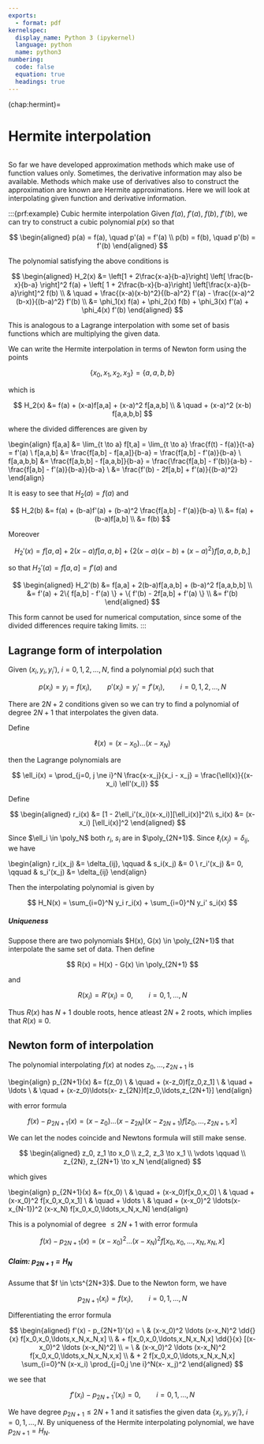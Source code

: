 ```yaml
---
exports:
  - format: pdf
kernelspec:
  display_name: Python 3 (ipykernel)
  language: python
  name: python3
numbering:
  code: false
  equation: true
  headings: true
---
```


(chap:hermint)=
# Hermite interpolation

```{include} math.md
```

So far we have developed approximation methods which make use of function values only. Sometimes, the derivative information may also be available. Methods which make use of derivatives also to construct the approximation are known are Hermite approximations. Here we will look at interpolating given function and derivative information.

:::{prf:example} Cubic hermite interpolation
Given $f(a)$, $f'(a)$, $f(b)$, $f'(b)$, we can try to construct a cubic polynomial $p(x)$ so that 

$$
\begin{aligned}
p(a) = f(a), \quad p'(a) = f'(a) \\
p(b) = f(b), \quad p'(b) = f'(b)
\end{aligned}
$$ 

The polynomial satisfying the above conditions is

$$
\begin{aligned}
H_2(x) &= \left[1 + 2\frac{x-a}{b-a}\right] \left[ \frac{b-x}{b-a} \right]^2 f(a) +  \left[ 1 + 2\frac{b-x}{b-a}\right] \left[\frac{x-a}{b-a}\right]^2 f(b) \\
& \quad +  \frac{(x-a)(x-b)^2}{(b-a)^2} f'(a) - \frac{(x-a)^2 (b-x)}{(b-a)^2} f'(b) \\
&= \phi_1(x) f(a) + \phi_2(x) f(b) + \phi_3(x) f'(a) + \phi_4(x) f'(b)
\end{aligned}
$$ 

This is analogous to a Lagrange interpolation with some set of basis functions which are multiplying the given data.

We can write the Hermite interpolation in terms of Newton form using the points

$$
\{x_0, x_1, x_2, x_3 \} = \{a, a, b, b\}
$$

which is

$$
H_2(x) &= f(a) + (x-a)f[a,a] + (x-a)^2 f[a,a,b] \\
& \quad + (x-a)^2 (x-b) f[a,a,b,b]
$$

where the divided differences are given by

\begin{align}
f[a,a] &= \lim_{t \to a} f[t,a] = \lim_{t \to a} \frac{f(t) - f(a)}{t-a} = f'(a) \\
f[a,a,b] &= \frac{f[a,b] - f[a,a]}{b-a} = \frac{f[a,b] - f'(a)}{b-a} \\
f[a,a,b,b] &= \frac{f[a,b,b] - f[a,a,b]}{b-a} = \frac{\frac{f[a,b] - f'(b)}{a-b} - \frac{f[a,b] - f'(a)}{b-a}}{b-a} \\
&= \frac{f'(b) - 2f[a,b] + f'(a)}{(b-a)^2}
\end{align}

It is easy to see that $H_2(a) = f(a)$ and

$$
H_2(b) &= f(a) + (b-a)f'(a) + (b-a)^2 \frac{f[a,b] - f'(a)}{b-a} \\
&= f(a) + (b-a)f[a,b] \\
&= f(b)
$$

Moreover

$$
H_2'(x) = f[a,a] + 2(x-a)f[a,a,b] + \{ 2(x-a)(x-b) + (x-a)^2 \} f[a,a,b,b,]
$$

so that $H_2'(a)  = f[a,a] = f'(a)$ and 

$$
\begin{aligned}
H_2'(b) &= f[a,a] + 2(b-a)f[a,a,b] + (b-a)^2 f[a,a,b,b] \\
&= f'(a) + 2\{ f[a,b] - f'(a) \} + \{ f'(b) - 2f[a,b] + f'(a) \} \\
&= f'(b)
\end{aligned}
$$

This form cannot be used for numerical computation, since some of the divided differences require taking limits.
:::

## Lagrange form of interpolation

Given $(x_i,y_i,y_i')$, $i=0,1,2,\ldots,N$, find a polynomial $p(x)$
such that

$$
p(x_i) = y_i = f(x_i), \qquad p'(x_i) = y_i' = f'(x_i), \qquad i=0,1,2,\ldots,N
$$

There are $2N+2$ conditions given so we can try to find a polynomial of
degree $2N+1$ that interpolates the given data. 

Define

$$
\ell(x) = (x-x_0)\ldots(x-x_N)
$$ 

then the Lagrange polynomials are

$$
\ell_i(x) = \prod_{j=0, j \ne i}^N \frac{x-x_j}{x_i - x_j} = \frac{\ell(x)}{(x-x_i) \ell'(x_i)}
$$ 

Define 

$$
\begin{aligned}
r_i(x) &= [1 - 2\ell_i'(x_i)(x-x_i)][\ell_i(x)]^2\\
s_i(x) &= (x-x_i) [\ell_i(x)]^2
\end{aligned}
$$ 

Since $\ell_i \in \poly_N$ both $r_i$, $s_i$ are in $\poly_{2N+1}$. Since $\ell_i(x_j) = \delta_{ij}$, we have 

\begin{align}
r_i(x_j)  &= \delta_{ij}, \qquad & s_i(x_j) &= 0 \\
r_i'(x_j) &= 0, \qquad & s_i'(x_j) &= \delta_{ij}
\end{align}

Then the interpolating polynomial is given by

$$
H_N(x) = \sum_{i=0}^N y_i r_i(x) + \sum_{i=0}^N y_i' s_i(x)
$$

##### Uniqueness

Suppose there are two polynomials $H(x), G(x) \in \poly_{2N+1}$ that interpolate the same set of data. Then define

$$
R(x) = H(x) - G(x) \in \poly_{2N+1}
$$ 

and

$$
R(x_i) = R'(x_i) = 0, \qquad i=0,1,\ldots,N
$$ 

Thus $R(x)$ has $N+1$ double roots, hence atleast $2N+2$ roots, which implies that $R(x) \equiv 0$.

## Newton form of interpolation

The polynomial interpolating $f(x)$ at nodes $z_0,\ldots,z_{2N+1}$ is

\begin{align}
p_{2N+1}(x) &= f(z_0) \\
& \quad + (x-z_0)f[z_0,z_1] \\
& \quad + \ldots \\
& \quad + (x-z_0)\ldots(x- z_{2N})f[z_0,\ldots,z_{2N+1}]
\end{align}

with error formula

$$
f(x) - p_{2N+1}(x) = (x-z_0)\ldots(x-z_{2N})(x-z_{2N+1})f[z_0,\ldots,z_{2N+1},x]
$$

We can let the nodes coincide and Newtons formula will still make sense.

$$
\begin{aligned}
z_0, z_1 \to x_0 \\
z_2, z_3 \to x_1 \\
\vdots \qquad \\
z_{2N}, z_{2N+1} \to x_N
\end{aligned}
$$ 

which gives 

\begin{align}
p_{2N+1}(x) &= f(x_0) \\
& \quad + (x-x_0)f[x_0,x_0] \\
& \quad + (x-x_0)^2 f[x_0,x_0,x_1] \\
& \quad + \ldots \\
& \quad + (x-x_0)^2 \ldots(x-x_{N-1})^2 (x-x_N) f[x_0,x_0,\ldots,x_N,x_N]
\end{align}

This is a polynomial of degree $\le 2N+1$ with error
formula

$$
f(x) - p_{2N+1}(x) = (x-x_0)^2 \ldots (x-x_N)^2 f[x_0,x_0,\ldots,x_N,x_N,x]
$$

##### Claim: $p_{2N+1} = H_N$

Assume that $f \in \cts^{2N+3}$. Due to the Newton form, we have

$$
p_{2N+1}(x_i) = f(x_i), \qquad i=0,1,\ldots,N
$$ 

Differentiating the
error formula 

$$
\begin{aligned}
f'(x) - p_{2N+1}'(x) = \ & (x-x_0)^2 \ldots (x-x_N)^2 \dd{}{x}
f[x_0,x_0,\ldots,x_N,x_N,x] \\
& +  f[x_0,x_0,\ldots,x_N,x_N,x] \dd{}{x} [(x-x_0)^2 \ldots (x-x_N)^2] \\
= \ & (x-x_0)^2 \ldots (x-x_N)^2  f[x_0,x_0,\ldots,x_N,x_N,x,x] \\
& +  2 f[x_0,x_0,\ldots,x_N,x_N,x] \sum_{i=0}^N (x-x_i) \prod_{j=0,j \ne i}^N(x-
x_j)^2
\end{aligned}
$$ 

we see that

$$
f'(x_i) - p_{2N+1}'(x_i) = 0, \qquad i=0,1,\ldots,N
$$ 

We have degree
$p_{2N+1} \le 2N+1$ and it satisfies the given data $\{x_i,y_i,y_i'\}$,
$i=0,1,\ldots,N$. By uniqueness of the Hermite interpolating polynomial,
we have $p_{2N+1} = H_N$.

